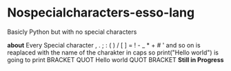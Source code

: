 # Nospecialcharacters-esso-lang
Basicly Python but with no special characters

**about**
	Every Special character
	, . ; : ( ) / [ ] = ! - _ * + # ' and so on
	is reaplaced with the name of the charakter in caps
	so
	print("Hello world") 
	is going to
	print BRACKET QUOT Hello world QUOT BRACKET
**Still in Progress**
